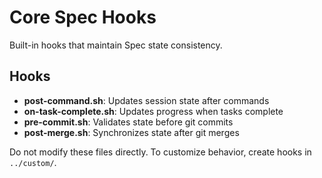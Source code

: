 # Core Spec Hooks

Built-in hooks that maintain Spec state consistency.

## Hooks

- **post-command.sh**: Updates session state after commands
- **on-task-complete.sh**: Updates progress when tasks complete
- **pre-commit.sh**: Validates state before git commits
- **post-merge.sh**: Synchronizes state after git merges

Do not modify these files directly. To customize behavior, create hooks in `../custom/`.
